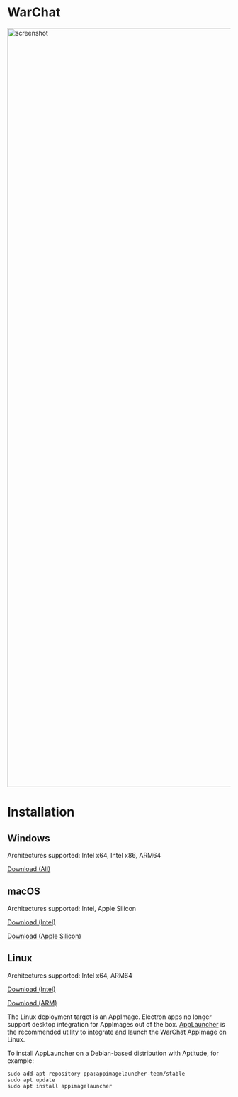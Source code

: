 # WarChat
<img width="1710" alt="screenshot" src="https://user-images.githubusercontent.com/43896559/206749742-617f9789-2d03-4dc3-85cc-d9abff9ff1a9.png">

# Installation
## Windows
Architectures supported: Intel x64, Intel x86, ARM64

[Download (All)](https://github.com/KnightsOfGlory/WarChat/releases/download/v0.1.1/WarChat-Setup-0.1.1.exe)

## macOS
Architectures supported: Intel, Apple Silicon

[Download (Intel)](https://github.com/KnightsOfGlory/WarChat/releases/download/v0.1.1/WarChat-0.1.1.dmg)

[Download (Apple Silicon)](https://github.com/KnightsOfGlory/WarChat/releases/download/v0.1.1/WarChat-0.1.1-arm64.dmg)

## Linux
Architectures supported: Intel x64, ARM64

[Download (Intel)](https://github.com/KnightsOfGlory/WarChat/releases/download/v0.1.1/WarChat-0.1.1.AppImage)

[Download (ARM)](https://github.com/KnightsOfGlory/WarChat/releases/download/v0.1.1/WarChat-0.1.1-arm64.AppImage)

The Linux deployment target is an AppImage.  Electron apps no longer support desktop integration for AppImages out of the box.  [AppLauncher](https://github.com/TheAssassin/AppImageLauncher) is the recommended utility to integrate and launch the WarChat AppImage on Linux.

To install AppLauncher on a Debian-based distribution with Aptitude, for example:

```
sudo add-apt-repository ppa:appimagelauncher-team/stable
sudo apt update
sudo apt install appimagelauncher
```
